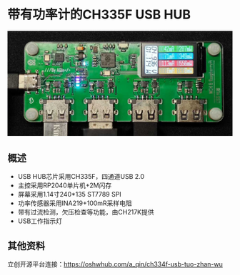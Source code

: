 # 带有功率计的CH335F USB HUB

![](./img/overview.jpg)

## 概述

- USB HUB芯片采用CH335F，四通道USB 2.0
- 主控采用RP2040单片机+2M闪存
- 屏幕采用1.14寸240*135 ST7789 SPI
- 功率传感器采用INA219+100mR采样电阻
- 带有过流检测，欠压检查等功能，由CH217K提供
- USB工作指示灯

## 其他资料
立创开源平台连接：https://oshwhub.com/a_qin/ch334f-usb-tuo-zhan-wu
